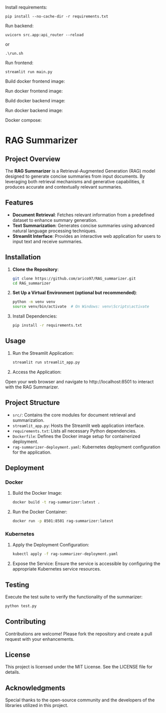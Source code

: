 Install requirements: 

``pip install --no-cache-dir -r requirements.txt``

Run backend:

``uvicorn src.app:api_router --reload`` 

or 

``.\run.sh``

Run frontend:

``streamlit run main.py`` 

Build docker frontend image:

Run docker frontend image:

Build docker backend image:

Run docker backend image:

Docker compose:
# RAG Summarizer

## Project Overview

The **RAG Summarizer** is a Retrieval-Augmented Generation (RAG) model designed to generate concise summaries from input documents. By leveraging both retrieval mechanisms and generative capabilities, it produces accurate and contextually relevant summaries.

## Features

- **Document Retrieval**: Fetches relevant information from a predefined dataset to enhance summary generation.
- **Text Summarization**: Generates concise summaries using advanced natural language processing techniques.
- **Streamlit Interface**: Provides an interactive web application for users to input text and receive summaries.

## Installation

1. **Clone the Repository**:

   ```bash
   git clone https://github.com/arico97/RAG_summarizer.git
   cd RAG_summarizer
   ```
2. **Set Up a Virtual Environment (optional but recommended)**:
   
   ```bash
   python -m venv venv
   source venv/bin/activate  # On Windows: venv\Scripts\activate
   ```

3. Install Dependencies:

   ```bash
   pip install -r requirements.txt
   ```
## Usage
1. Run the Streamlit Application:

   ```bash
   streamlit run streamlit_app.py
   ```
2. Access the Application:

Open your web browser and navigate to http://localhost:8501 to interact with the RAG Summarizer.

## Project Structure
- ``src/``: Contains the core modules for document retrieval and summarization.
- ``streamlit_app.py``: Hosts the Streamlit web application interface.
- ``requirements.txt``: Lists all necessary Python dependencies.
- ``Dockerfile``: Defines the Docker image setup for containerized deployment.
- ``rag-summarizer-deployment.yaml``: Kubernetes deployment configuration for the application.

## Deployment
### Docker
1. Build the Docker Image:

   ```bash
   docker build -t rag-summarizer:latest .
   ```
2. Run the Docker Container:

   ```bash
   docker run -p 8501:8501 rag-summarizer:latest
   ```
### Kubernetes
1. Apply the Deployment Configuration:

   ```bash
   kubectl apply -f rag-summarizer-deployment.yaml
   ```
2. Expose the Service:
Ensure the service is accessible by configuring the appropriate Kubernetes service resources.

## Testing
Execute the test suite to verify the functionality of the summarizer:

   ```bash
python test.py
   ```

## Contributing
Contributions are welcome! Please fork the repository and create a pull request with your enhancements.

## License
This project is licensed under the MIT License. See the LICENSE file for details.

## Acknowledgments
Special thanks to the open-source community and the developers of the libraries utilized in this project.

